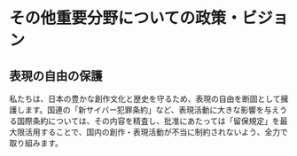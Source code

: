 # その他重要分野についての政策・ビジョン

## 表現の自由の保護

私たちは、日本の豊かな創作文化と歴史を守るため、表現の自由を断固として擁護します。国連の「新サイバー犯罪条約」など、表現活動に大きな影響を与えうる国際条約については、その内容を精査し、批准にあたっては「留保規定」を最大限活用することで、国内の創作・表現活動が不当に制約されないよう、全力で取り組みます。